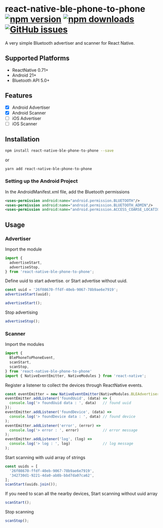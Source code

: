# react-native-ble-phone-to-phone [![npm version](https://img.shields.io/npm/v/react-native-ble-phone-to-phone.svg?style=flat)](https://www.npmjs.com/package/react-native-ble-phone-to-phone) [![npm downloads](https://img.shields.io/npm/dm/react-native-ble-phone-to-phone.svg?style=flat)](https://www.npmjs.com/package/react-native-ble-phone-to-phone) [![GitHub issues](https://img.shields.io/github/issues/ujw0712/react-native-ble-phone-to-phone.svg?style=flat)](https://github.com/ujw0712/react-native-ble-phonet-phone/issues)

A very simple Bluetooth advertiser and scanner for React Native.

## Supported Platforms
- ReactNative 0.71+
- Android 21+
- Bluetooth API 5.0+

## Features

- [x] Android Advertiser
- [x] Android Scanner
- [ ] iOS Advertiser
- [ ] iOS Scanner

## Installation

```bash
npm install react-native-ble-phone-to-phone --save
```

or

```bash
yarn add react-native-ble-phone-to-phone
```

### Setting up the Android Project

In the AndroidManifest.xml file, add the Bluetooth permissions

```xml
<uses-permission android:name="android.permission.BLUETOOTH"/>
<uses-permission android:name="android.permission.BLUETOOTH_ADMIN"/>
<uses-permission android:name="android.permission.ACCESS_COARSE_LOCATION"/>
```

## Usage

### Advertiser

Import the module

```js
import {
  advertiseStart,
  advertiseStop,
} from 'react-native-ble-phone-to-phone';
```

Define uuid to start advertise.
or Start advertise without uuid.

```js
const uuid = '26f08670-ffdf-40eb-9067-78b9ae6e7919';
advertiseStart(uuid);

advertiseStart();
```

Stop advertising

```js
advertiseStop();
```

### Scanner

Import the modules

```js
import {
  BlePhoneToPhoneEvent,
  scanStart,
  scanStop,
} from 'react-native-ble-phone-to-phone'
import { NativeEventEmitter, NativeModules } from 'react-native';
```

Register a listener to collect the devices through ReactNative events.

```js
const eventEmitter = new NativeEventEmitter(NativeModules.BLEAdvertiser);
eventEmitter.addListener('foundUuid', (data) => {
  console.log('> foundUuid data : ', data)   // found uuid
});
eventEmitter.addListener('foundDevice', (data) =>
  console.log('> foundDevice data : ', data) // found device
);
eventEmitter.addListener('error', (error) =>
  console.log('> error : ', error)           // error message
);
eventEmitter.addListener('log', (log) =>
  console.log('> log : ', log)               // log message
);
```

Start scanning with uuid array of strings

```js
const uuids = [
  '26f08670-ffdf-40eb-9067-78b9ae6e7919',
  '342730d1-9221-4da0-ab8b-bbd7da07ca62',
];
scanStart(uuids.join());  
```

If you need to scan all the nearby devices, Start scanning without uuid array

```js
scanStart();  
```

Stop scanning
```js
scanStop();
```
